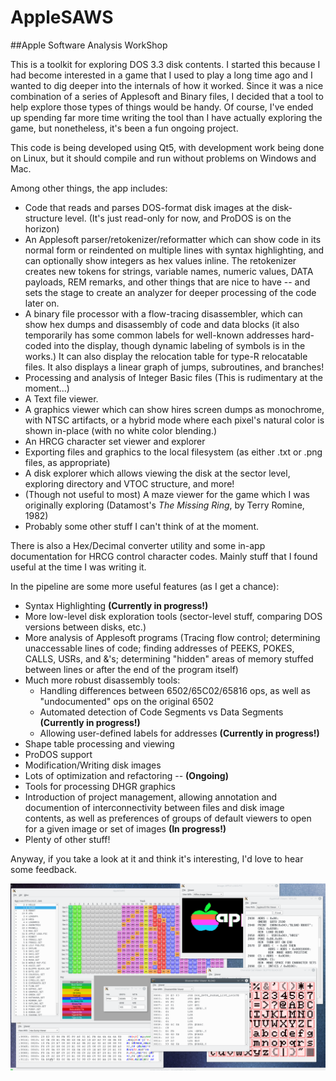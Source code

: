 # AppleSAWS
##Apple Software Analysis WorkShop

This is a toolkit for exploring DOS 3.3 disk contents. I started this because I had become interested in a game that I used to play a long time ago and I wanted to dig deeper into the internals of how it worked. Since it was a nice combination of a series of Applesoft and Binary files, I decided that a tool to help explore those types of things would be handy. Of course, I've ended up spending far more time writing the tool than I have actually exploring the game, but nonetheless, it's been a fun ongoing project.

This code is being developed using Qt5, with development work being done on Linux, but it should compile and run without problems on Windows and Mac.

Among other things, the app includes:
* Code that reads and parses DOS-format disk images at the disk-structure level. (It's just read-only for now, and ProDOS is on the horizon)
* An Applesoft parser/retokenizer/reformatter which can show code in its normal form or reindented on multiple lines with syntax highlighting, and can optionally show integers as hex values inline. The retokenizer creates new tokens for strings, variable names, numeric values, DATA payloads, REM remarks, and other things that are nice to have -- and sets the stage to create an analyzer for deeper processing of the code later on.
* A binary file processor with a flow-tracing disassembler, which can show hex dumps and disassembly of code and data blocks (it also temporarily has some common labels for well-known addresses hard-coded into the display, though dynamic labeling of symbols is in the works.) It can also display the relocation table for type-R relocatable files.  It also displays a linear graph of jumps, subroutines, and branches!
* Processing and analysis of Integer Basic files (This is rudimentary at the moment...)
* A Text file viewer.
* A graphics viewer which can show hires screen dumps as monochrome, with NTSC artifacts, or a hybrid mode where each pixel's natural color is shown in-place (with no white color blending.)
* An HRCG character set viewer and explorer
* Exporting files and graphics to the local filesystem (as either .txt or .png files, as appropriate)
* A disk explorer which allows viewing the disk at the sector level, exploring directory and VTOC structure, and more!
* (Though not useful to most) A maze viewer for the game which I was originally exploring (Datamost's *The Missing Ring*, by Terry Romine, 1982)
* Probably some other stuff I can't think of at the moment.

There is also a Hex/Decimal converter utility and some in-app documentation for HRCG control character codes. Mainly stuff that I found useful at the time I was writing it.

In the pipeline are some more useful features (as I get a chance):
* Syntax Highlighting **(Currently in progress!)**
* More low-level disk exploration tools (sector-level stuff, comparing DOS versions between disks, etc.)
* More analysis of Applesoft programs (Tracing flow control; determining unaccessable lines of code; finding addresses of PEEKS, POKES, CALLS, USRs, and &'s; determining "hidden" areas of memory stuffed between lines or after the end of the program itself)
* Much more robust disassembly tools:
  * Handling differences between 6502/65C02/65816 ops, as well as "undocumented" ops on the original 6502
  * Automated detection of Code Segments vs Data Segments **(Currently in progress!)**
  * Allowing user-defined labels for addresses **(Currently in progress!)**
* Shape table processing and viewing
* ProDOS support
* Modification/Writing disk images
* Lots of optimization and refactoring -- **(Ongoing)**
* Tools for processing DHGR graphics
* Introduction of project management, allowing annotation and documention of interconnectivity between files and disk image contents, as well as preferences of groups of default viewers to open for a given image or set of images **(In progress!)**
* Plenty of other stuff!

Anyway, if you take a look at it and think it's interesting, I'd love to hear some feedback.

![Screenshot](/image/AppleSAWS_screenshot.png)
    
